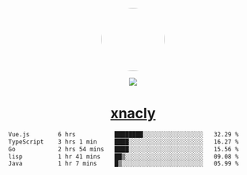 <p align="center">
  <img style="border-radius: 100px" width="128" height="128" src="https://avatars.githubusercontent.com/u/47723417?v=4"/>
</p>
<p align="center">
  <img src="https://komarev.com/ghpvc/?username=xnacly&&style=flat-square"/>
</p>

<h1 align="center"><a href="https://xnacly.me"> xnacly</a> </h1>

<!--START_SECTION:waka-->

```txt
Vue.js        6 hrs           ████████░░░░░░░░░░░░░░░░░   32.29 %
TypeScript    3 hrs 1 min     ████░░░░░░░░░░░░░░░░░░░░░   16.27 %
Go            2 hrs 54 mins   ████░░░░░░░░░░░░░░░░░░░░░   15.56 %
lisp          1 hr 41 mins    ██▒░░░░░░░░░░░░░░░░░░░░░░   09.08 %
Java          1 hr 7 mins     █▒░░░░░░░░░░░░░░░░░░░░░░░   05.99 %
```

<!--END_SECTION:waka-->
